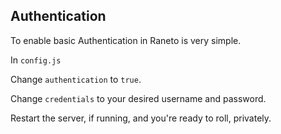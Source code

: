<!-- 
{
  "order":1,
  "targetAudience":"user",
  "title": "Authentication",
  "version":"1.0.0"
}
-->

## Authentication

To enable basic Authentication in Raneto is very simple.

In `config.js`

Change `authentication` to `true`.

Change `credentials` to your desired username and password.

Restart the server, if running, and you're ready to roll, privately.
